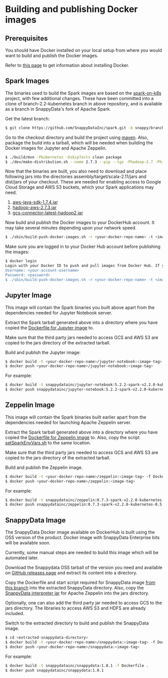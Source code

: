 
# Building and publishing Docker images

## Prerequisites

You should have Docker installed on your local setup from where you would want to build and publish the Docker images.

Refer to [this page](https://docs.docker.com/install) to get information about installing Docker.

## Spark Images

The binaries used to build the Spark images are based on the [spark-on-k8s](https://github.com/apache-spark-on-k8s/spark) project, with few additional changes.
These have been committed into a clone of branch-2.2-kubernetes branch in above repository, and is available as a branch in SnappyData's fork of Apache Spark.

Get the latest branch:

```bash
$ git clone https://github.com/SnappyDataInc/spark.git -b snappy/branch-2.2-kubernetes
```

Go to the checkout directory and build the project using [maven](https://maven.apache.org/install.html).
Also, package the build into a tarball, which will be needed when building the Docker images for Jupyter and Apache Zeppelin.

```bash
$ ./build/mvn -Pkubernetes -DskipTests clean package
$ ./dev/make-distribution.sh --name 2.7.3 --pip --tgz -Phadoop-2.7 -Phive -Phive-thriftserver -Pkubernetes
```

Now that the binaries are built, you also need to download and place following jars into the directories
assembly/target/scala-2.11/jars and dist/jars of your checkout.
These are needed for enabling access to Google Cloud Storage and AWS S3 buckets, which your Spark applications may need.

1. [aws-java-sdk-1.7.4.jar](http://central.maven.org/maven2/com/amazonaws/aws-java-sdk/1.7.4/aws-java-sdk-1.7.4.jar)
2. [hadoop-aws-2.7.3.jar](http://central.maven.org/maven2/org/apache/hadoop/hadoop-aws/2.7.3/hadoop-aws-2.7.3.jar)
3. [gcs-connector-latest-hadoop2.jar](https://storage.googleapis.com/hadoop-lib/gcs/gcs-connector-latest-hadoop2.jar)

Now build and publish the Docker images to your DockerHub account. It may take several minutes depending upon your network speed.

```bash
$ ./sbin/build-push-docker-images.sh -r <your-docker-repo-name> -t <image-tag> build
```

Make sure you are logged in to your Docker Hub account before publishing the images:

```bash
$ docker login
Login with your Docker ID to push and pull images from Docker Hub. If you don't have a Docker ID, head over to https://hub.docker.com to create one.
Username: <your-account-username>
Password: <password>
$ ./sbin/build-push-docker-images.sh -r <your-docker-repo-name> -t <image-tag> push
```

## Jupyter Image

This image will contain the Spark binaries you built above apart from the dependencies needed for Jupyter Notebook server.

Extract the Spark tarball generated above into a directory where you have copied the [Dockerfile for Jupyter image](../dockerfiles/jupyter/Dockerfile) to.

Make sure that the third party jars needed to access GCS and AWS S3 are copied to the jars directory of the extracted tarball.

Build and publish the Jupyter image:

```bash
$ docker build -t <your-docker-repo-name>/jupyter-notebook:<image-tag> -f Dockerfile .
$ docker push <your-docker-repo-name>/jupyter-notebook:<image-tag>
```

For example:
```bash
$ docker build -t snappydatainc/jupyter-notebook:5.2.2-spark-v2.2.0-kubernetes-0.5.1 -f Dockerfile .
$ docker push snappydatainc/jupyter-notebook:5.2.2-spark-v2.2.0-kubernetes-0.5.1
```

## Zeppelin Image

This image will contain the Spark binaries built earlier apart from the dependencies needed for launching Apache Zeppelin server.

Extract the Spark tarball generated above into a directory where you have copied the [Dockerfile for Zeppelin image](../dockerfiles/zeppelin/Dockerfile) to.
Also, copy the script [setSparkEnvVars.sh](../dockerfiles/zeppelin/setSparkEnvVars.sh) to the same location.

Make sure that the third party jars needed to access GCS and AWS S3 are copied to the jars directory of the extracted tarball.

Build and publish the Zeppelin image.

```bash
$ docker build -t <your-docker-repo-name>/zeppelin:<image-tag> -f Dockerfile .
$ docker push <your-docker-repo-name>/zeppelin:<image-tag>
```

For example:
```bash
$ docker build -t snappydatainc/zeppelin:0.7.3-spark-v2.2.0-kubernetes-0.5.1 -f Dockerfile .
$ docker push snappydatainc/zeppelin:0.7.3-spark-v2.2.0-kubernetes-0.5.1
```

## SnappyData Image

The SnappyData Docker image available on DockerHub is built using the OSS version of the product. Docker image with
SnappyData Enterprise bits will be available soon.

Currently, some manual steps are needed to build this image which will be automated later.

Download the Snappydata OSS tarball of the version you need and available on
[GitHub releases page](https://github.com/snappydatainc/snappydata/releases) and extract its content into a directory.

Copy the Dockerfile and start script required for SnappyData image
[from this branch](https://github.com/SnappyDataInc/snappy-cloud-tools/blob/SNAP-2280/docker) into the extracted
SnappyData directory. Also, copy the
[SnappyData interpreter jar](https://github.com/SnappyDataInc/zeppelin-interpreter/releases) for Apache Zeppelin into
the jars directory.

Optionally, one can also add the third party jar needed to access GCS to the jars directory. The libraries to access AWS
S3 and HDFS are already included.

Switch to the extracted directory to build and publish the SnappyData image.

```bash
$ cd <extracted-snappydata-directory>
$ docker build -t <your-docker-repo-name>/snappydata:<image-tag> -f Dockerfile .
$ docker push <your-docker-repo-name>/snappydata:<image-tag>
```

For example:
```bash
$ docker build -t snappydatainc/snappydata:1.0.1 -f Dockerfile .
$ docker push snappydatainc/snappydata:1.0.1
```
